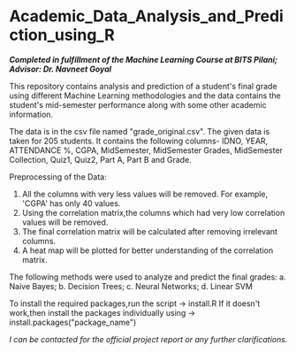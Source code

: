 # Academic_Data_Analysis_and_Prediction_using_R

**_Completed in fulfillment of the Machine Learning Course at BITS Pilani; Advisor: Dr. Navneet Goyal_**

This repository contains analysis and prediction of a student's final grade using different Machine Learning methodologies and the data contains the student's mid-semester performance along with some other academic information.

The data is in the csv file named "grade_original.csv". 
The given data is taken for 205 students.
It contains the following columns- IDNO, YEAR, ATTENDANCE %, CGPA, MidSemester, MidSemester Grades, MidSemester Collection, Quiz1, Quiz2, Part A, Part B and Grade.

Preprocessing of the Data:
1. All the columns with very less values will be removed. For example, 'CGPA' has only 40 values.
2. Using the correlation matrix,the columns which had very low correlation values will be removed.
3. The final correlation matrix will be calculated after removing irrelevant columns.
4. A heat map will be plotted for better understanding of the correlation matrix.

The following methods were used to analyze and predict the final grades:
a. Naive Bayes; 
b. Decision Trees; 
c. Neural Networks; 
d. Linear SVM

To install the required packages,run the script -> install.R
If it doesn't work,then install the packages individually using -> install.packages("package_name")

_I can be contacted for the official project report or any further clarifications._


